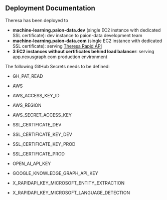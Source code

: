 Deployment Documentation
------------------------

Theresa has been deployed to

- **machine-learning.paion-data.dev** (single EC2 instance with dedicated SSL certificate): dev instance to paion-data development team
- **machine-learning.paion-data.com** (single EC2 instance with dedicated SSL certificate): serving
  [Theresa Rapid API](https://rapidapi.com/paion-data-machine-learning/api/theresa3)
- **3 EC2 instances without certificates behind load balancer**: serving app.nexusgraph.com production environment

The following GitHub Secrets needs to be defined:

- GH_PAT_READ

- AWS
- AWS_ACCESS_KEY_ID
- AWS_REGION
- AWS_SECRET_ACCESS_KEY

- SSL_CERTIFICATE_DEV
- SSL_CERTIFICATE_KEY_DEV
- SSL_CERTIFICATE_KEY_PROD
- SSL_CERTIFICATE_PROD

- OPEN_AI_API_KEY

- GOOGLE_KNOWLEDGE_GRAPH_API_KEY

- X_RAPIDAPI_KEY_MICROSOFT_ENTITY_EXTRACTION
- X_RAPIDAPI_KEY_MICROSOFT_LANGUAGE_DETECTION
